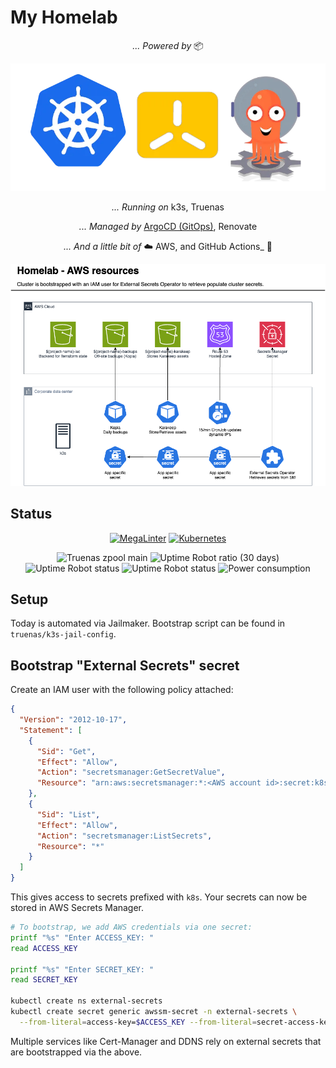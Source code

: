 # My Homelab

<div align="center">

_... Powered by_ 📦

![k8s k3s argo logos](https://raw.githubusercontent.com/javydekoning/homelab/main/docs/src/assets/logo.webp)

_... Running on_ k3s, Truenas

_... Managed by_ [ArgoCD (GitOps)](https://argo-cd.readthedocs.io/en/stable/), Renovate

_... And a little bit of_ ☁️ AWS, and GitHub Actions_ 🤖

![architecture](https://raw.githubusercontent.com/javydekoning/homelab/main/docs/src/assets/homelab.drawio.png)


</div>



## Status

<div align="center">

[![MegaLinter](https://img.shields.io/github/actions/workflow/status/javydekoning/homelab/.github/workflows/mega-linter.yml?branch=main&style=flat&logo=GitHub&logoColor=white&label=Linter)](https://github.com/javydekoning/homelab/actions?query=workflow%3AMegaLinter+branch%3Amain)
[![Kubernetes](https://img.shields.io/endpoint?url=https%3A%2F%2Fkromgo.lab.javydekoning.com%2Fkubernetes_version&style=for-the-badge&logo=kubernetes&logoColor=white&color=blue&style=flat&label=Kubernetes)](https://kubernetes.io)

</div>

<div align="center">

![Truenas zpool main](https://img.shields.io/endpoint?url=https%3A%2F%2Fkromgo.lab.javydekoning.com%2Fzfs_health&style=for-the-badge&logo=truenas&logoColor=white&color=blue&style=flat&label=Truenas%20zpool%20main)
![Uptime Robot ratio (30 days)](https://img.shields.io/uptimerobot/ratio/m796359034-bf4a20fb15ecb491d5f31727?style=flat&logo=Ubiquiti&logoColor=white&label=Uptime%20(30%20days))
![Uptime Robot status](https://img.shields.io/uptimerobot/status/m796359034-bf4a20fb15ecb491d5f31727?style=flat&logo=plex&logoColor=white&label=Plex)
![Uptime Robot status](https://img.shields.io/uptimerobot/status/m796359034-bf4a20fb15ecb491d5f31727?style=flat&logo=jellyfin&logoColor=white&label=Jellyfin)
![Power consumption](https://img.shields.io/endpoint?url=https%3A%2F%2Fkromgo.lab.javydekoning.com%2Fcurrent_power_consumption_watts&style=for-the-badge&logo=lightning&logoColor=white&color=blue&style=flat&label=Current%20homelab%20power%20consumption)
</div>

## Setup

Today is automated via Jailmaker. Bootstrap script can be found in `truenas/k3s-jail-config`.

## Bootstrap "External Secrets" secret

Create an IAM user with the following policy attached:

```json
{
  "Version": "2012-10-17",
  "Statement": [
    {
      "Sid": "Get",
      "Effect": "Allow",
      "Action": "secretsmanager:GetSecretValue",
      "Resource": "arn:aws:secretsmanager:*:<AWS account id>:secret:k8s*"
    },
    {
      "Sid": "List",
      "Effect": "Allow",
      "Action": "secretsmanager:ListSecrets",
      "Resource": "*"
    }
  ]
}
```

This gives access to secrets prefixed with `k8s`. Your secrets can now be stored
in AWS Secrets Manager.

```sh
# To bootstrap, we add AWS credentials via one secret:
printf "%s" "Enter ACCESS_KEY: "
read ACCESS_KEY

printf "%s" "Enter SECRET_KEY: "
read SECRET_KEY

kubectl create ns external-secrets
kubectl create secret generic awssm-secret -n external-secrets \
  --from-literal=access-key=$ACCESS_KEY --from-literal=secret-access-key=$SECRET_KEY
```

Multiple services like Cert-Manager and DDNS rely on external secrets that are bootstrapped via the above.
